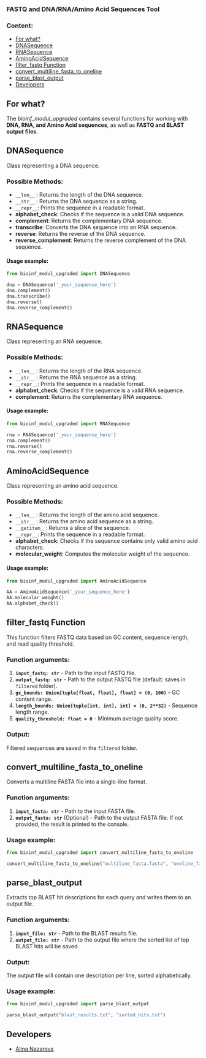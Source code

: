 ### **FASTQ and DNA/RNA/Amino Acid Sequences Tool**

### Content:
* [For what?](#for-what)
* [DNASequence](#dnasequence)
* [RNASequence](#rnasequence)
* [AminoAcidSequence](#aminoacidsequence)
* [filter_fastq Function](#filter-fastq-function)
* [convert_multiline_fasta_to_oneline](#convert_multiline_fasta_to_oneline)
* [parse_blast_output](#parse_blast_output)
* [Developers](#developers)

## **For what?**
The *bioinf_modul_upgraded* contains several functions for working with **DNA, RNA, and Amino Acid sequences**, as well as **FASTQ and BLAST output files**.

## **DNASequence**
Class representing a DNA sequence.

### Possible Methods:
- `__len__` : Returns the length of the DNA sequence.
- `__str__` : Returns the DNA sequence as a string.
- `__repr__`: Prints the sequence in a readable format.
- **alphabet_check**: Checks if the sequence is a valid DNA sequence.
- **complement**: Returns the complementary DNA sequence.
- **transcribe**: Converts the DNA sequence into an RNA sequence.
- **reverse**: Returns the reverse of the DNA sequence.
- **reverse_complement**: Returns the reverse complement of the DNA sequence.

#### Usage example:
```python
from bioinf_modul_upgraded import DNASequence

dna = DNASequence('_your_sequence_here')
dna.complement()
dna.transcribe()
dna.reverse()
dna.reverse_complement()
```

## **RNASequence**
Class representing an RNA sequence.

### Possible Methods:
- `__len__` : Returns the length of the RNA sequence.
- `__str__` : Returns the RNA sequence as a string.
- `__repr__`: Prints the sequence in a readable format.
- **alphabet_check**: Checks if the sequence is a valid RNA sequence.
- **complement**: Returns the complementary RNA sequence.

#### Usage example:
```python
from bioinf_modul_upgraded import RNASequence

rna = RNASequence('_your_sequence_here')
rna.complement()
rna.reverse()
rna.reverse_complement()
```

## **AminoAcidSequence**
Class representing an amino acid sequence.

### Possible Methods:
- `__len__` : Returns the length of the amino acid sequence.
- `__str__` : Returns the amino acid sequence as a string.
- `__getitem__`: Returns a slice of the sequence.
- `__repr__`: Prints the sequence in a readable format.
- **alphabet_check**: Checks if the sequence contains only valid amino acid characters.
- **molecular_weight**: Computes the molecular weight of the sequence.

#### Usage example:
```python
from bioinf_modul_upgraded import AminoAcidSequence

AA = AminoAcidSequence('_your_sequence_here')
AA.molecular_weight()
AA.alphabet_check()
```

## **filter_fastq Function**
This function filters FASTQ data based on GC content, sequence length, and read quality threshold.

### Function arguments:
1. **`input_fastq: str`** - Path to the input FASTQ file.
2. **`output_fastq: str`** - Path to the output FASTQ file (default: saves in `filtered` folder).
3. **`gc_bounds: Union[tuple[float, float], float] = (0, 100)`** - GC content range.
4. **`length_bounds: Union[tuple[int, int], int] = (0, 2**32)`** - Sequence length range.
5. **`quality_threshold: float = 0`** - Minimum average quality score.

### Output:
Filtered sequences are saved in the `filtered` folder.

## **convert_multiline_fasta_to_oneline**
Converts a multiline FASTA file into a single-line format.

### Function arguments:
1. **`input_fasta: str`** - Path to the input FASTA file.
2. **`output_fasta: str`** (Optional) - Path to the output FASTA file. If not provided, the result is printed to the console.

### Usage example:
```python
from bioinf_modul_upgraded import convert_multiline_fasta_to_oneline

convert_multiline_fasta_to_oneline("multiline_fasta.fasta", "oneline_fasta.fasta")
```

## **parse_blast_output**
Extracts top BLAST hit descriptions for each query and writes them to an output file.

### Function arguments:
1. **`input_file: str`** - Path to the BLAST results file.
2. **`output_file: str`** - Path to the output file where the sorted list of top BLAST hits will be saved.

### Output:
The output file will contain one description per line, sorted alphabetically.

### Usage example:
```python
from bioinf_modul_upgraded import parse_blast_output

parse_blast_output("blast_results.txt", "sorted_hits.txt")
```

## **Developers**
+ [Alina Nazarova](https://github.com/privetttppoka)
